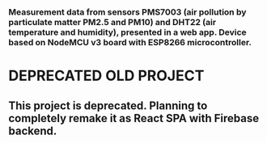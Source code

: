 ### Measurement data from sensors PMS7003 (air pollution by particulate matter PM2.5 and PM10) and DHT22 (air temperature and humidity), presented in a web app. Device based on NodeMCU v3 board with ESP8266 microcontroller.


# DEPRECATED OLD PROJECT
## This project is deprecated. Planning to completely remake it as React SPA with Firebase backend.
